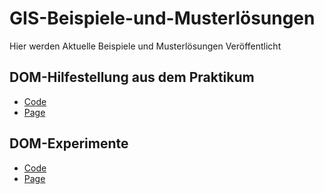 # GIS-Beispiele-und-Musterlösungen
 Hier werden Aktuelle Beispiele und Musterlösungen Veröffentlicht
## DOM-Hilfestellung aus dem Praktikum
* [Code](https://github.com/PhilippOesch/GIS-Beispiele-und-Musterl-sungen/tree/main/DOM-Hilfestellung)
* [Page](https://philippoesch.github.io/GIS-Beispiele-und-Musterloesungen/DOM-Hilfestellung/)
## DOM-Experimente
* [Code](https://github.com/PhilippOesch/GIS-Beispiele-und-Musterl-sungen/tree/main/GIS-DOM-Experimente)
* [Page](https://philippoesch.github.io/GIS-Beispiele-und-Musterloesungen/GIS-DOM-Experimente/)
